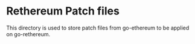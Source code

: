 Rethereum Patch files
=====================
This directory is used to store patch files from go-ethereum to be applied on go-rethereum.

